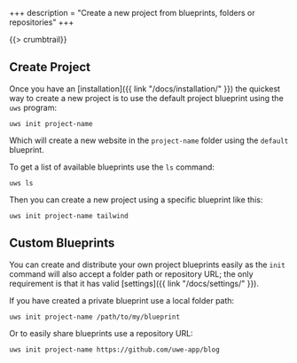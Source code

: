 +++
description = "Create a new project from blueprints, folders or repositories"
+++

{{> crumbtrail}}

## Create Project

Once you have an [installation]({{ link "/docs/installation/" }}) the quickest way to create a new project is to use the default project blueprint using the `uws` program:

```text
uws init project-name
```

Which will create a new website in the `project-name` folder using the `default` blueprint.

To get a list of available blueprints use the `ls` command:

```text
uws ls
```

Then you can create a new project using a specific blueprint like this:


```text
uws init project-name tailwind
```

## Custom Blueprints

You can create and distribute your own project blueprints easily as the `init` command will also accept a folder path or repository URL; the only requirement is that it has valid [settings]({{ link "/docs/settings/" }}).

If you have created a private blueprint use a local folder path:

```text
uws init project-name /path/to/my/blueprint
```

Or to easily share blueprints use a repository URL:


```text
uws init project-name https://github.com/uwe-app/blog
```

